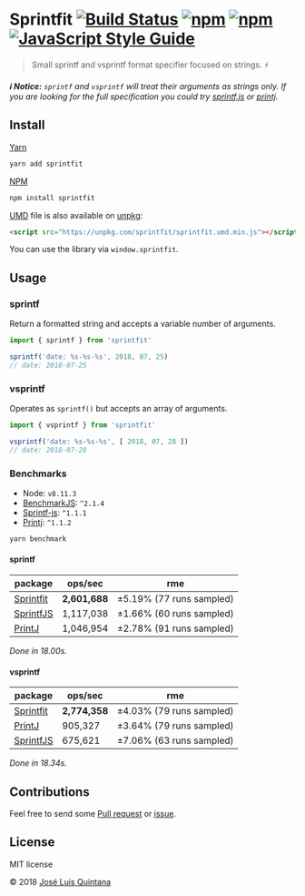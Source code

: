 # Sprintfit [![Build Status](https://travis-ci.org/joseluisq/sprintfit.svg?branch=master)](https://travis-ci.org/joseluisq/sprintfit) [![npm](https://img.shields.io/npm/v/sprintfit.svg)](https://www.npmjs.com/package/sprintfit) [![npm](https://img.shields.io/npm/dt/sprintfit.svg)](https://www.npmjs.com/package/sprintfit) [![JavaScript Style Guide](https://img.shields.io/badge/code_style-standard-brightgreen.svg)](https://standardjs.com)

> Small sprintf and vsprintf format specifier focused on strings. :zap:

*__:information_source: Notice:__ `sprintf` and `vsprintf` will treat their arguments as strings only. If you are looking for the full specification you could try [sprintf.js](https://github.com/alexei/sprintf.js) or [printj](https://github.com/SheetJS/printj).*

## Install

[Yarn](https://github.com/yarnpkg/)

```sh
yarn add sprintfit
```

[NPM](https://www.npmjs.com/)

```sh
npm install sprintfit
```

[UMD](https://github.com/umdjs/umd/) file is also available on [unpkg](https://unpkg.com):

```html
<script src="https://unpkg.com/sprintfit/sprintfit.umd.min.js"></script>
```

You can use the library via `window.sprintfit`.

## Usage

### sprintf

Return a formatted string and accepts a variable number of arguments.

```js
import { sprintf } from 'sprintfit'

sprintf('date: %s-%s-%s', 2018, 07, 25)
// date: 2018-07-25
```

### vsprintf

Operates as `sprintf()` but accepts an array of arguments.

```js
import { vsprintf } from 'sprintfit'

vsprintf('date: %s-%s-%s', [ 2018, 07, 28 ])
// date: 2018-07-28
```

### Benchmarks

- Node: `v8.11.3`
- [BenchmarkJS](https://benchmarkjs.com): `^2.1.4`
- [Sprintf-js](2): `^1.1.1`
- [Printj](3): `^1.1.2`

```sh
yarn benchmark
```

#### sprintf

| package | ops/sec | rme
--- | --- | ---
[Sprintfit](1) | __2,601,688__ | ±5.19% (77 runs sampled)
[SprintfJS](2) | 1,117,038 | ±1.66% (60 runs sampled)
[PrintJ](3) | 1,046,954 | ±2.78% (91 runs sampled)

_Done in 18.00s._

#### vsprintf

| package | ops/sec | rme
--- | --- | ---
[Sprintfit](1) | __2,774,358__ | ±4.03%  (79 runs sampled)
[PrintJ](3) | 905,327 | ±3.64% (79 runs sampled)
[SprintfJS](2) | 675,621 | ±7.06% (63 runs sampled)

_Done in 18.34s._

[1]: https://github.com/joseluisq/sprintfit
[2]: https://github.com/alexei/sprintf.js
[3]: https://github.com/SheetJS/printj

## Contributions

Feel free to send some [Pull request](https://github.com/joseluisq/sprintfit/pulls) or [issue](https://github.com/joseluisq/sprintfit/issues).

## License
MIT license

© 2018 [José Luis Quintana](http://git.io/joseluisq)
